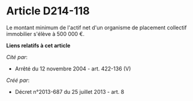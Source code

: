 # Article D214-118

Le montant minimum de l'actif net d'un organisme de placement collectif immobilier s'élève à 500 000 €.

**Liens relatifs à cet article**

_Cité par_:

  - Arrêté du 12 novembre 2004 - art. 422-136 (V)

_Créé par_:

  - Décret n°2013-687 du 25 juillet 2013 - art. 8
